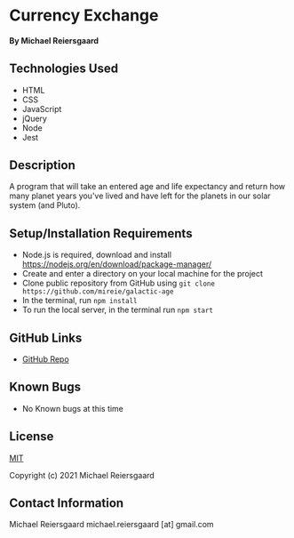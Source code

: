 # Currency Exchange
#### By Michael Reiersgaard

## Technologies Used

* HTML
* CSS
* JavaScript
* jQuery
* Node
* Jest

## Description

A program that will take an entered age and life expectancy and return how many planet years you've lived and have left for the planets in our solar system (and Pluto).

## Setup/Installation Requirements

* Node.js is required, download and install https://nodejs.org/en/download/package-manager/
* Create and enter a directory on your local machine for the project
* Clone public repository from GitHub using `git clone https://github.com/mireie/galactic-age`
* In the terminal, run `npm install`
* To run the local server, in the terminal run `npm start`

## GitHub Links
- [GitHub Repo](https://github.com/mireie/galactic-age)

## Known Bugs

* No Known bugs at this time

## License

[MIT](https://en.wikipedia.org/wiki/MIT_License)

Copyright (c) 2021 Michael Reiersgaard


## Contact Information

Michael Reiersgaard michael.reiersgaard [at] gmail.com